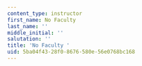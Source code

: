 ```yaml
---
content_type: instructor
first_name: No Faculty
last_name: ''
middle_initial: ''
salutation: ''
title: 'No Faculty '
uid: 5ba04f43-28f0-8676-580e-56e0768bc168
---
```

